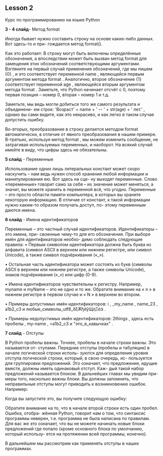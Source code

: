 ## Lesson 2

Курс по программированию на языке Python 

**3 - 4 слайд**- Метод format

Иногда бывает нужно составить строку на основе каких-либо данных. Вот здесь-то и при-
гождается метод format().

Как это работает:
В строку могут быть включены определённые обозначения, а впоследствии может быть вызван метод format для замещения этих обозначений соответствующими аргументами.
Взгляните на первый случай применения обозначений, где мы пишем {0} , и это соответствует переменной name , являющейся первым аргументом метода format . Аналогично, второе обозначение {1} соответствует переменной age , являющейся вторым аргументом метода format . Заметьте, что Python начинает отсчёт с 0, поэтому первая позиция – номер 0, вторая – номер 1 и т.д.

Заметьте, мы ведь могли добиться того же самого результата и объединени-
ем строк: 'Возраст' + name + ' -- ' + str(age) + ' лет.' , однако вы
сами видите, как это некрасиво, и как легко в таком случае допустить ошибку.

Во-вторых, преобразование в строку делается методом format автоматически,
в отличие от явного преобразования в нашем примере. В-третьих, используя
метод format , мы можем изменить сообщение, не затрагивая используемых
переменных, и наоборот.
На всякий случай имейте в виду, что цифры здесь не обязательны.


**5 cлайд** - Переменные

Использование одних лишь литеральных констант может скоро наскучить – нам ведь
нужен способ хранения любой информации и манипулирования ею. Вот здесь на сце-
ну выходят переменные. Слово «переменные» говорит само за себя – их значение может
меняться, а значит, вы можете хранить в переменной всё, что угодно. Переменные – это
просто области памяти компьютера, в которых вы храните некоторую информацию. В
отличие от констант, к такой информации нужно каким-то образом получать доступ, по-
этому переменным даются имена.

**6 слайд** - Имена идентификаторов

Переменные – это частный случай идентификаторов. Идентификаторы – это имена, при-
своенные чему-то для его обозначения. При выборе имён для идентификаторов необхо-
димо соблюдать следующие правила:
• Первым символом идентификатора должна быть буква из алфавита (символ ASCII в
верхнем или нижнем регистре, или символ Unicode), а также символ подчёркивания
(«_»).

• Остальная часть идентификатора может состоять из букв (символы ASCII в верхнем
или нижнем регистре, а также символы Unicode), знаков подчёркивания («_») или
цифр (0-9).

• Имена идентификаторов чувствительны к регистру. Например, myname и myName –
это не одно и то же. Обратите внимание на « n » в нижнем регистре в первом случае
и « N » в верхнем во втором.

• Примеры допустимых имён идентификаторов: i , _my_name , name_23 , a1b2_c3 и любые_символы_utf8_δξѪђёўЩӆΞέά .

• Примеры недопустимых имён идентификаторов: 2things , здесь есть пробелы ,
my-name , >a1b2_c3 и "это_в_кавычках" .

**7 слайд** - Отступы

В Python пробелы важны. Точнее, пробелы в начале строки важны. Это называется от-
ступами. Передние отступы (пробелы и табуляции) в начале логической строки исполь-
зуются для определения уровня отступа логической строки, который, в свою очередь, ис-
пользуется для группировки предложений.
Это означает, что предложения, идущие вместе, должны иметь одинаковый отступ. Каж-
дый такой набор предложений называется блоком. В дальнейших главах мы увидим при-
меры того, насколько важны блоки.
Вы должны запомнить, что неправильные отступы могут приводить к возникновению
ошибок. Например:

Когда вы запустите это, вы получите следующую ошибку:

Обратите внимание на то, что в начале второй строки есть один пробел. Ошибка, отобра-
жённая Python, говорит нам о том, что синтаксис программы неверен, т.е. программа не
была написана по правилам. Для вас же это означает, что вы не можете начинать новые
блоки предложений где попало (кроме основного блока по умолчанию, который использу-
ется на протяжении всей программы, конечно).

В дальнейшем мы рассмотрим как применять отступы в наших программах.
